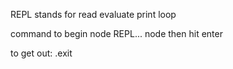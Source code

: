 REPL stands for read evaluate print loop

command to begin node REPL... node then hit enter

to get out: .exit
